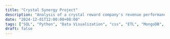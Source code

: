 ```yaml
---
title: "Crystal Synergy Project"
description: "Analysis of a crystal reward company's revenue performance focusing on sales trends, market segmentation, and strategic recommendations for growth optimization."
date: "2024-12-01T12:00:00+08:00"
tags: ["SQL", "Python", "Data Visualization", "css", "ETL", "MongoDB", "Flask", "Tableau", "html"]
draft: false
---  
```

